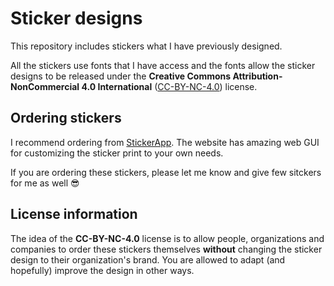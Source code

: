 # Sticker designs

This repository includes stickers what I have previously designed.

All the stickers use fonts that I have access and the fonts allow the sticker designs to be released under the **Creative Commons Attribution-NonCommercial 4.0 International** ([CC-BY-NC-4.0](https://creativecommons.org/licenses/by-nc/4.0/)) license.

## Ordering stickers

I recommend ordering from [StickerApp](https://stickerapp.com/). The website has amazing web GUI for customizing the sticker print to your own needs.

If you are ordering these stickers, please let me know and give few sitckers for me as well 😎

## License information

The idea of the **CC-BY-NC-4.0** license is to allow people, organizations and companies to order these stickers themselves **without** changing the sticker design to their organization's brand. You are allowed to adapt (and hopefully) improve the design in other ways.
